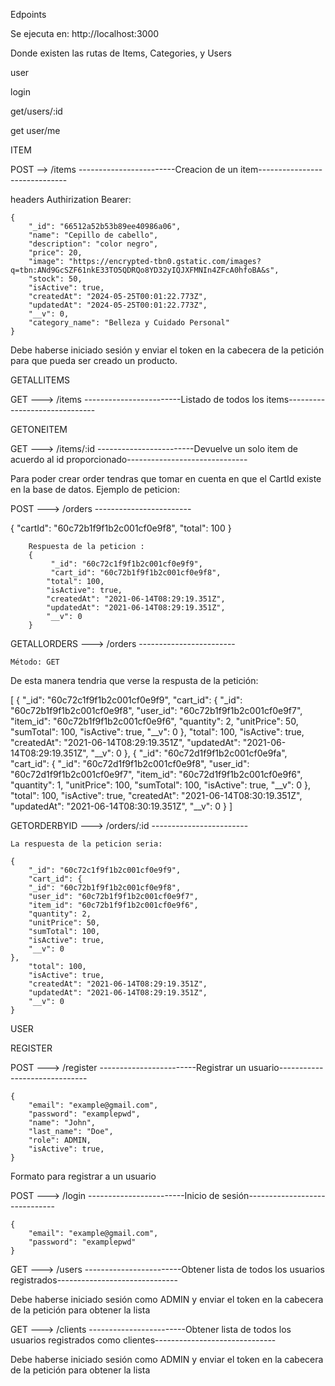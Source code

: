 Edpoints

Se ejecuta en: http://localhost:3000

Donde existen las rutas de Items, Categories, y Users

user 

login

get/users/:id

get user/me

ITEM

POST --> /items ------------------------Creacion de un item------------------------------

headers Authirization Bearer:


    {
        "_id": "66512a52b53b89ee40986a06",
        "name": "Cepillo de cabello",
        "description": "color negro",
        "price": 20,
        "image": "https://encrypted-tbn0.gstatic.com/images?q=tbn:ANd9GcSZF61nkE33TO5QDRQo8YD32yIQJXFMNIn4ZFcA0hfoBA&s",
        "stock": 50,
        "isActive": true,
        "createdAt": "2024-05-25T00:01:22.773Z",
        "updatedAt": "2024-05-25T00:01:22.773Z",
        "__v": 0,
        "category_name": "Belleza y Cuidado Personal"
    }

Debe haberse iniciado sesión y enviar el token en la cabecera de la petición para que pueda ser creado un producto.

GETALLITEMS

GET ---> /items ------------------------Listado de todos los items------------------------------

GETONEITEM

GET ---> /items/:id ------------------------Devuelve un solo item de acuerdo al id proporcionado------------------------------


Para poder crear order tendras que tomar en cuenta en que el CartId existe en la base de datos. Ejemplo de peticion:

POST ---> /orders ------------------------

{
  "cartId": "60c72b1f9f1b2c001cf0e9f8", 
  "total": 100
}

        Respuesta de la peticion :
        {
             "_id": "60c72c1f9f1b2c001cf0e9f9",
             "cart_id": "60c72b1f9f1b2c001cf0e9f8",
            "total": 100,
            "isActive": true,
            "createdAt": "2021-06-14T08:29:19.351Z",
            "updatedAt": "2021-06-14T08:29:19.351Z",
            "__v": 0
        }

GETALLORDERS ---> /orders ------------------------

    Método: GET

De esta manera tendria que verse la respusta de la petición:

[
  {
    "_id": "60c72c1f9f1b2c001cf0e9f9",
    "cart_id": {
      "_id": "60c72b1f9f1b2c001cf0e9f8",
      "user_id": "60c72b1f9f1b2c001cf0e9f7",
      "item_id": "60c72b1f9f1b2c001cf0e9f6",
      "quantity": 2,
      "unitPrice": 50,
      "sumTotal": 100,
      "isActive": true,
      "__v": 0
    },
    "total": 100,
    "isActive": true,
    "createdAt": "2021-06-14T08:29:19.351Z",
    "updatedAt": "2021-06-14T08:29:19.351Z",
    "__v": 0
  },
  {
    "_id": "60c72d1f9f1b2c001cf0e9fa",
    "cart_id": {
      "_id": "60c72d1f9f1b2c001cf0e9f8",
      "user_id": "60c72d1f9f1b2c001cf0e9f7",
      "item_id": "60c72d1f9f1b2c001cf0e9f6",
      "quantity": 1,
      "unitPrice": 100,
      "sumTotal": 100,
      "isActive": true,
      "__v": 0
    },
    "total": 100,
    "isActive": true,
    "createdAt": "2021-06-14T08:30:19.351Z",
    "updatedAt": "2021-06-14T08:30:19.351Z",
    "__v": 0
  }
]




GETORDERBYID ---> /orders/:id ------------------------

    La respuesta de la peticion seria:

    {
        "_id": "60c72c1f9f1b2c001cf0e9f9",
        "cart_id": {
        "_id": "60c72b1f9f1b2c001cf0e9f8",
        "user_id": "60c72b1f9f1b2c001cf0e9f7",
        "item_id": "60c72b1f9f1b2c001cf0e9f6",
        "quantity": 2,
        "unitPrice": 50,
        "sumTotal": 100,
        "isActive": true,
        "__v": 0
    },
        "total": 100,
        "isActive": true,
        "createdAt": "2021-06-14T08:29:19.351Z",
        "updatedAt": "2021-06-14T08:29:19.351Z",
        "__v": 0
    }


USER

REGISTER

POST ---> /register ------------------------Registrar un usuario------------------------------

    {
        "email": "example@gmail.com",
        "password": "examplepwd",
        "name": "John",
        "last_name": "Doe",
        "role": ADMIN,
        "isActive": true,
    }
Formato para registrar a un usuario

POST ---> /login ------------------------Inicio de sesión------------------------------

    {
        "email": "example@gmail.com",
        "password": "examplepwd"
    }

GET ---> /users ------------------------Obtener lista de todos los usuarios registrados------------------------------

Debe haberse iniciado sesión como ADMIN y enviar el token en la cabecera de la petición para obtener la lista

GET ---> /clients ------------------------Obtener lista de todos los usuarios registrados como clientes------------------------------

Debe haberse iniciado sesión como ADMIN y enviar el token en la cabecera de la petición para obtener la lista





